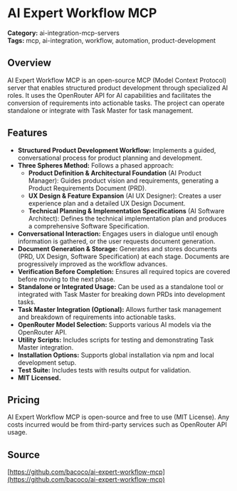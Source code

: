 # AI Expert Workflow MCP

**Category:** ai-integration-mcp-servers  
**Tags:** mcp, ai-integration, workflow, automation, product-development

## Overview
AI Expert Workflow MCP is an open-source MCP (Model Context Protocol) server that enables structured product development through specialized AI roles. It uses the OpenRouter API for AI capabilities and facilitates the conversion of requirements into actionable tasks. The project can operate standalone or integrate with Task Master for task management.

## Features
- **Structured Product Development Workflow:** Implements a guided, conversational process for product planning and development.
- **Three Spheres Method:** Follows a phased approach:
  - **Product Definition & Architectural Foundation** (AI Product Manager): Guides product vision and requirements, generating a Product Requirements Document (PRD).
  - **UX Design & Feature Expansion** (AI UX Designer): Creates a user experience plan and a detailed UX Design Document.
  - **Technical Planning & Implementation Specifications** (AI Software Architect): Defines the technical implementation plan and produces a comprehensive Software Specification.
- **Conversational Interaction:** Engages users in dialogue until enough information is gathered, or the user requests document generation.
- **Document Generation & Storage:** Generates and stores documents (PRD, UX Design, Software Specification) at each stage. Documents are progressively improved as the workflow advances.
- **Verification Before Completion:** Ensures all required topics are covered before moving to the next phase.
- **Standalone or Integrated Usage:** Can be used as a standalone tool or integrated with Task Master for breaking down PRDs into development tasks.
- **Task Master Integration (Optional):** Allows further task management and breakdown of requirements into actionable tasks.
- **OpenRouter Model Selection:** Supports various AI models via the OpenRouter API.
- **Utility Scripts:** Includes scripts for testing and demonstrating Task Master integration.
- **Installation Options:** Supports global installation via npm and local development setup.
- **Test Suite:** Includes tests with results output for validation.
- **MIT Licensed.**

## Pricing
AI Expert Workflow MCP is open-source and free to use (MIT License). Any costs incurred would be from third-party services such as OpenRouter API usage.

## Source
[https://github.com/bacoco/ai-expert-workflow-mcp](https://github.com/bacoco/ai-expert-workflow-mcp)